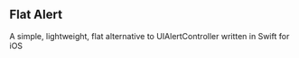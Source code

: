 ## Flat Alert
A simple, lightweight, flat alternative to UIAlertController written in Swift for iOS
